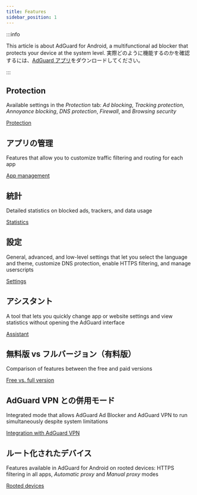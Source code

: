 ```yaml
---
title: Features
sidebar_position: 1
---
```


:::info

This article is about AdGuard for Android, a multifunctional ad blocker that protects your device at the system level. 実際どのように機能するのかを確認するには、[AdGuard アプリ](https://agrd.io/download-kb-adblock)をダウンロードしてください。

:::

## Protection

Available settings in the _Protection_ tab: _Ad blocking_, _Tracking protection_, _Annoyance blocking_, _DNS protection_, _Firewall_, and _Browsing security_

[Protection](/adguard-for-android/features/protection/protection.md)

## アプリの管理

Features that allow you to customize traffic filtering and routing for each app

[App management](/adguard-for-android/features/app-management.md)

## 統計

Detailed statistics on blocked ads, trackers, and data usage

[Statistics](/adguard-for-android/features/statistics.md)

## 設定

General, advanced, and low-level settings that let you select the language and theme, customize DNS protection, enable HTTPS filtering, and manage userscripts

[Settings](/adguard-for-android/features/settings.md)

## アシスタント

A tool that lets you quickly change app or website settings and view statistics without opening the AdGuard interface

[Assistant](/adguard-for-android/features/assistant.md)

## 無料版 vs フルバージョン（有料版）

Comparison of features between the free and paid versions

[Free vs. full version](/adguard-for-android/features/free-vs-full.mdx)

## AdGuard VPN との併用モード

Integrated mode that allows AdGuard Ad Blocker and AdGuard VPN to run simultaneously despite system limitations

[Integration with AdGuard VPN](/adguard-for-android/features/integration-with-vpn.md)

## ルート化されたデバイス

Features available in AdGuard for Android on rooted devices: HTTPS filtering in all apps, _Automatic proxy_ and _Manual proxy_ modes

[Rooted devices](/adguard-for-android/features/rooted.md)

